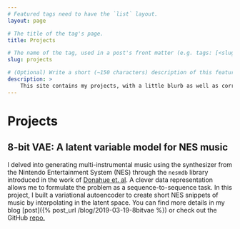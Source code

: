 ```yaml
---
# Featured tags need to have the `list` layout.
layout: page

# The title of the tag's page.
title: Projects

# The name of the tag, used in a post's front matter (e.g. tags: [<slug>]).
slug: projects

# (Optional) Write a short (~150 characters) description of this featured tag.
description: >
    This site contains my projects, with a little blurb as well as corresponding GitHub links.
---
```

# Projects

## 8-bit VAE: A latent variable model for NES music

I delved into generating multi-instrumental music using the synthesizer from the Nintendo Entertainment System (NES) through the `nesmdb` library introduced in the work of [Donahue et. al](https://arxiv.org/abs/1806.04278). A clever data representation allows me to formulate the problem as a sequence-to-sequence task. In this project, I built a variational autoencoder to create short NES snippets of music by interpolating in the latent space. You can find more details in my blog [post]({% post_url /blog/2019-03-19-8bitvae %}) or check out the GitHub [repo.](https://github.com/xgarcia238/8bit-VAE)